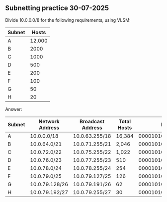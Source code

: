 ## Subnetting practice 30-07-2025

Divide 10.0.0.0/8 for the following requirements, using VLSM:

| Subnet | Hosts  |
| ------ | ------ |
| A      | 12,000 |
| B      | 2000   |
| C      | 1000   |
| D      | 500    |
| E      | 200    |
| F      | 100    |
| G      | 50     |
| H      | 20     |

Answer:

| Subnet | Network Address | Broadcast Address | Total Hosts | Binary Network Address              |
| ------ | --------------- | ----------------- | ----------- | ----------------------------------- |
| A      | 10.0.0.0/18     | 10.0.63.255/18    | 16,384      | 00001010.00000000.00xxxxx.xxxxxxxx  |
| B      | 10.0.64.0/21    | 10.0.71.255/21    | 2,046       | 00001010.00000000.01000xxx.xxxxxxxx |
| C      | 10.0.72.0/22    | 10.0.75.255/22    | 1,022       | 00001010.00000000.010010xx.xxxxxxxx |
| D      | 10.0.76.0/23    | 10.0.77.255/23    | 510         | 00001010.00000000.0100110x.xxxxxxxx |
| E      | 10.0.78.0/24    | 10.0.78.255/24    | 254         | 00001010.00000000.01001110.xxxxxxxx |
| F      | 10.0.79.0/25    | 10.0.79.127/25    | 126         | 00001010.00000000.01001111.0xxxxxxx |
| G      | 10.0.79.128/26  | 10.0.79.191/26    | 62          | 00001010.00000000.01001111.10xxxxxx |
| H      | 10.0.79.192/27  | 10.0.79.255/27    | 30          | 00001010.00000000.01001111.110xxxxx |

